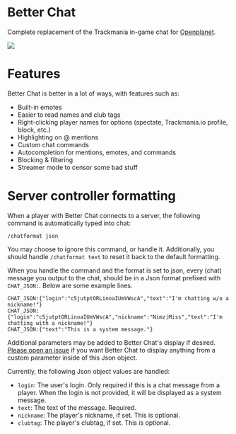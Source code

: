 # Better Chat
Complete replacement of the Trackmania in-game chat for [Openplanet](https://openplanet.nl/).

![](.github/screenshot.png)

# Features
Better Chat is better in a lot of ways, with features such as:

* Built-in emotes
* Easier to read names and club tags
* Right-clicking player names for options (spectate, Trackmania.io profile, block, etc.)
* Highlighting on @ mentions
* Custom chat commands
* Autocompletion for mentions, emotes, and commands
* Blocking & filtering
* Streamer mode to censor some bad stuff

# Server controller formatting
When a player with Better Chat connects to a server, the following command is automatically typed into chat:

	/chatformat json

You may choose to ignore this command, or handle it. Additionally, you should handle `/chatformat text` to reset it back to the default formatting.

When you handle the command and the format is set to json, every (chat) message you output to the chat, should be in a Json format prefixed with `CHAT_JSON:`. Below are some example lines.

	CHAT_JSON:{"login":"c5jutptORLinoaIUmVWscA","text":"I'm chatting w/o a nickname!"}
	CHAT_JSON:{"login":"c5jutptORLinoaIUmVWscA","nickname":"Nimz|Miss","text":"I'm chatting with a nickname!"}
	CHAT_JSON:{"text":"This is a system message."}

Additional parameters may be added to Better Chat's display if desired. [Please open an issue](https://github.com/codecat/tm-better-chat/issues/new) if you want Better Chat to display anything from a custom parameter inside of this Json object.

Currently, the following Json object values are handled:

* `login`: The user's login. Only required if this is a chat message from a player. When the login is not provided, it will be displayed as a system message.
* `text`: The text of the message. Required.
* `nickname`: The player's nickname, if set. This is optional.
* `clubtag`: The player's clubtag, if set. This is optional.
